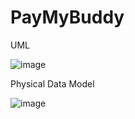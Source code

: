 # PayMyBuddy

UML

![image](https://user-images.githubusercontent.com/96872503/192107496-c74e537a-1bdd-4afa-a051-e815ef584656.png)

Physical Data Model

![image](https://user-images.githubusercontent.com/96872503/192108219-bddcf5d7-70ca-4813-b887-3f9d8a3cbf54.png)

